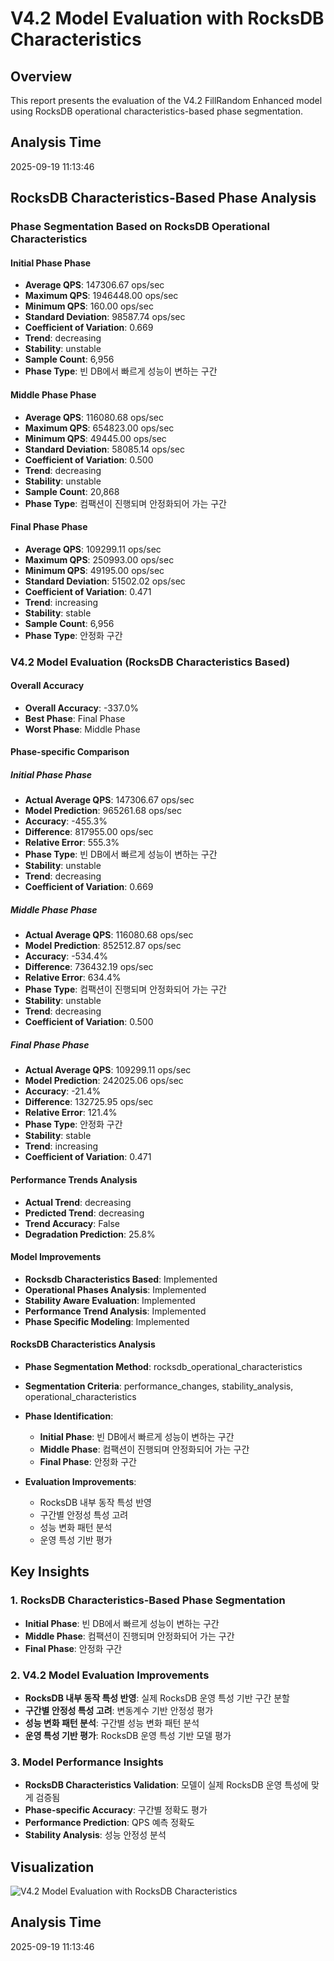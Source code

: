 # V4.2 Model Evaluation with RocksDB Characteristics

## Overview
This report presents the evaluation of the V4.2 FillRandom Enhanced model using RocksDB operational characteristics-based phase segmentation.

## Analysis Time
2025-09-19 11:13:46

## RocksDB Characteristics-Based Phase Analysis

### Phase Segmentation Based on RocksDB Operational Characteristics

#### Initial Phase Phase
- **Average QPS**: 147306.67 ops/sec
- **Maximum QPS**: 1946448.00 ops/sec
- **Minimum QPS**: 160.00 ops/sec
- **Standard Deviation**: 98587.74 ops/sec
- **Coefficient of Variation**: 0.669
- **Trend**: decreasing
- **Stability**: unstable
- **Sample Count**: 6,956
- **Phase Type**: 빈 DB에서 빠르게 성능이 변하는 구간

#### Middle Phase Phase
- **Average QPS**: 116080.68 ops/sec
- **Maximum QPS**: 654823.00 ops/sec
- **Minimum QPS**: 49445.00 ops/sec
- **Standard Deviation**: 58085.14 ops/sec
- **Coefficient of Variation**: 0.500
- **Trend**: decreasing
- **Stability**: unstable
- **Sample Count**: 20,868
- **Phase Type**: 컴팩션이 진행되며 안정화되어 가는 구간

#### Final Phase Phase
- **Average QPS**: 109299.11 ops/sec
- **Maximum QPS**: 250993.00 ops/sec
- **Minimum QPS**: 49195.00 ops/sec
- **Standard Deviation**: 51502.02 ops/sec
- **Coefficient of Variation**: 0.471
- **Trend**: increasing
- **Stability**: stable
- **Sample Count**: 6,956
- **Phase Type**: 안정화 구간

### V4.2 Model Evaluation (RocksDB Characteristics Based)

#### Overall Accuracy
- **Overall Accuracy**: -337.0%
- **Best Phase**: Final Phase
- **Worst Phase**: Middle Phase

#### Phase-specific Comparison

##### Initial Phase Phase
- **Actual Average QPS**: 147306.67 ops/sec
- **Model Prediction**: 965261.68 ops/sec
- **Accuracy**: -455.3%
- **Difference**: 817955.00 ops/sec
- **Relative Error**: 555.3%
- **Phase Type**: 빈 DB에서 빠르게 성능이 변하는 구간
- **Stability**: unstable
- **Trend**: decreasing
- **Coefficient of Variation**: 0.669

##### Middle Phase Phase
- **Actual Average QPS**: 116080.68 ops/sec
- **Model Prediction**: 852512.87 ops/sec
- **Accuracy**: -534.4%
- **Difference**: 736432.19 ops/sec
- **Relative Error**: 634.4%
- **Phase Type**: 컴팩션이 진행되며 안정화되어 가는 구간
- **Stability**: unstable
- **Trend**: decreasing
- **Coefficient of Variation**: 0.500

##### Final Phase Phase
- **Actual Average QPS**: 109299.11 ops/sec
- **Model Prediction**: 242025.06 ops/sec
- **Accuracy**: -21.4%
- **Difference**: 132725.95 ops/sec
- **Relative Error**: 121.4%
- **Phase Type**: 안정화 구간
- **Stability**: stable
- **Trend**: increasing
- **Coefficient of Variation**: 0.471

#### Performance Trends Analysis
- **Actual Trend**: decreasing
- **Predicted Trend**: decreasing
- **Trend Accuracy**: False
- **Degradation Prediction**: 25.8%

#### Model Improvements
- **Rocksdb Characteristics Based**: Implemented
- **Operational Phases Analysis**: Implemented
- **Stability Aware Evaluation**: Implemented
- **Performance Trend Analysis**: Implemented
- **Phase Specific Modeling**: Implemented

#### RocksDB Characteristics Analysis
- **Phase Segmentation Method**: rocksdb_operational_characteristics
- **Segmentation Criteria**: performance_changes, stability_analysis, operational_characteristics
- **Phase Identification**:
  - **Initial Phase**: 빈 DB에서 빠르게 성능이 변하는 구간
  - **Middle Phase**: 컴팩션이 진행되며 안정화되어 가는 구간
  - **Final Phase**: 안정화 구간

- **Evaluation Improvements**:
  - RocksDB 내부 동작 특성 반영
  - 구간별 안정성 특성 고려
  - 성능 변화 패턴 분석
  - 운영 특성 기반 평가

## Key Insights

### 1. RocksDB Characteristics-Based Phase Segmentation
- **Initial Phase**: 빈 DB에서 빠르게 성능이 변하는 구간
- **Middle Phase**: 컴팩션이 진행되며 안정화되어 가는 구간
- **Final Phase**: 안정화 구간

### 2. V4.2 Model Evaluation Improvements
- **RocksDB 내부 동작 특성 반영**: 실제 RocksDB 운영 특성 기반 구간 분할
- **구간별 안정성 특성 고려**: 변동계수 기반 안정성 평가
- **성능 변화 패턴 분석**: 구간별 성능 변화 패턴 분석
- **운영 특성 기반 평가**: RocksDB 운영 특성 기반 모델 평가

### 3. Model Performance Insights
- **RocksDB Characteristics Validation**: 모델이 실제 RocksDB 운영 특성에 맞게 검증됨
- **Phase-specific Accuracy**: 구간별 정확도 평가
- **Performance Prediction**: QPS 예측 정확도
- **Stability Analysis**: 성능 안정성 분석

## Visualization
![V4.2 Model Evaluation with RocksDB Characteristics](v4_2_model_evaluation_rocksdb_characteristics.png)

## Analysis Time
2025-09-19 11:13:46
